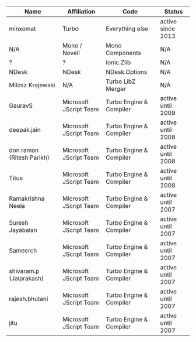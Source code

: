 Name                      | Affiliation            | Code                    | Status           
------------------------- | ---------------------- | ----------------------- | -----------------
minxomat                  | Turbo                  | Everything else         | active since 2013
N/A                       | Mono / Novell          | Mono Components         | N/A
?                         | ?                      | Ionic.Zlib              | N/A
NDesk                     | NDesk                  | NDesk.Options           | N/A
Milosz Krajewski          | N/A                    | Turbo LibZ Merger       | N/A
GauravS                   | Microsoft JScript Team | Turbo Engine & Compiler | active until 2009
deepak.jain               | Microsoft JScript Team | Turbo Engine & Compiler | active until 2008
don.raman (Ritesh Parikh) | Microsoft JScript Team | Turbo Engine & Compiler | active until 2008
Titus                     | Microsoft JScript Team | Turbo Engine & Compiler | active until 2008
Ramakrishna Neela         | Microsoft JScript Team | Turbo Engine & Compiler | active until 2007
Suresh Jayabalan          | Microsoft JScript Team | Turbo Engine & Compiler | active until 2007
Sameerch                  | Microsoft JScript Team | Turbo Engine & Compiler | active until 2007
shivaram.p (Jaiprakash)   | Microsoft JScript Team | Turbo Engine & Compiler | active until 2007
rajesh.bhutani            | Microsoft JScript Team | Turbo Engine & Compiler | active until 2007
jitu                      | Microsoft JScript Team | Turbo Engine & Compiler | active until 2007